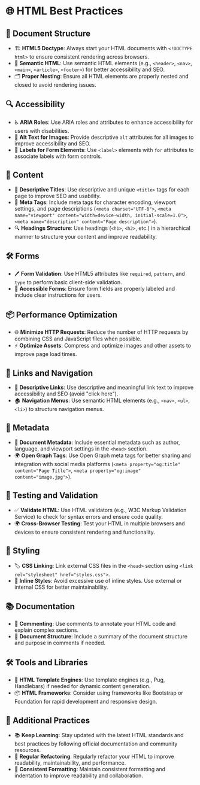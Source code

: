 # 🌐 HTML Best Practices 

## 📂 Document Structure
- 🏗️ **HTML5 Doctype**: Always start your HTML documents with `<!DOCTYPE html>` to ensure consistent rendering across browsers.
- 📜 **Semantic HTML**: Use semantic HTML elements (e.g., `<header>`, `<nav>`, `<main>`, `<article>`, `<footer>`) for better accessibility and SEO.
- 🗂️ **Proper Nesting**: Ensure all HTML elements are properly nested and closed to avoid rendering issues.

## 🔍 Accessibility
- ♿ **ARIA Roles**: Use ARIA roles and attributes to enhance accessibility for users with disabilities.
- 🌟 **Alt Text for Images**: Provide descriptive `alt` attributes for all images to improve accessibility and SEO.
- 📝 **Labels for Form Elements**: Use `<label>` elements with `for` attributes to associate labels with form controls.

## 📄 Content
- 📑 **Descriptive Titles**: Use descriptive and unique `<title>` tags for each page to improve SEO and usability.
- 📝 **Meta Tags**: Include meta tags for character encoding, viewport settings, and page descriptions (`<meta charset="UTF-8">`, `<meta name="viewport" content="width=device-width, initial-scale=1.0">`, `<meta name="description" content="Page description">`).
- 🔍 **Headings Structure**: Use headings (`<h1>`, `<h2>`, etc.) in a hierarchical manner to structure your content and improve readability.

## 🛠️ Forms
- 🖊️ **Form Validation**: Use HTML5 attributes like `required`, `pattern`, and `type` to perform basic client-side validation.
- 🔄 **Accessible Forms**: Ensure form fields are properly labeled and include clear instructions for users.

## 📦 Performance Optimization
- 🌐 **Minimize HTTP Requests**: Reduce the number of HTTP requests by combining CSS and JavaScript files when possible.
- ⚡ **Optimize Assets**: Compress and optimize images and other assets to improve page load times.

## 🔗 Links and Navigation
- 🔗 **Descriptive Links**: Use descriptive and meaningful link text to improve accessibility and SEO (avoid "click here").
- 🏠 **Navigation Menus**: Use semantic HTML elements (e.g., `<nav>`, `<ul>`, `<li>`) to structure navigation menus.

## 🧩 Metadata
- 📜 **Document Metadata**: Include essential metadata such as author, language, and viewport settings in the `<head>` section.
- 🌍 **Open Graph Tags**: Use Open Graph meta tags for better sharing and integration with social media platforms (`<meta property="og:title" content="Page Title">`, `<meta property="og:image" content="image.jpg">`).

## 🧪 Testing and Validation
- ✅ **Validate HTML**: Use HTML validators (e.g., W3C Markup Validation Service) to check for syntax errors and ensure code quality.
- 🌍 **Cross-Browser Testing**: Test your HTML in multiple browsers and devices to ensure consistent rendering and functionality.

## 🎨 Styling
- 🏷️ **CSS Linking**: Link external CSS files in the `<head>` section using `<link rel="stylesheet" href="styles.css">`.
- 📂 **Inline Styles**: Avoid excessive use of inline styles. Use external or internal CSS for better maintainability.

## 📚 Documentation
- 📝 **Commenting**: Use comments to annotate your HTML code and explain complex sections.
- 📄 **Document Structure**: Include a summary of the document structure and purpose in comments if needed.

## 🛠️ Tools and Libraries
- 🔧 **HTML Template Engines**: Use template engines (e.g., Pug, Handlebars) if needed for dynamic content generation.
- 📦 **HTML Frameworks**: Consider using frameworks like Bootstrap or Foundation for rapid development and responsive design.

## 🌟 Additional Practices
- 📚 **Keep Learning**: Stay updated with the latest HTML standards and best practices by following official documentation and community resources.
- 🔄 **Regular Refactoring**: Regularly refactor your HTML to improve readability, maintainability, and performance.
- 📏 **Consistent Formatting**: Maintain consistent formatting and indentation to improve readability and collaboration.
